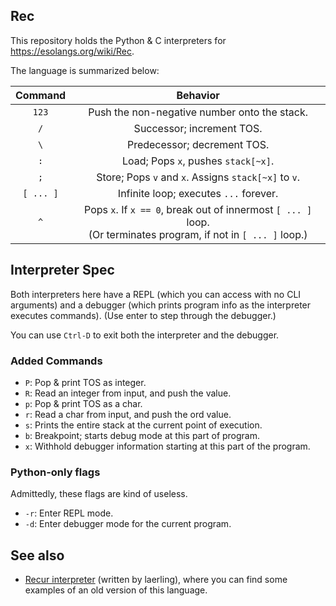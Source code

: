 ## Rec
This repository holds the Python & C interpreters for https://esolangs.org/wiki/Rec.

The language is summarized below:

|Command|Behavior|
|:--:| :--:|
|`123`| Push the non-negative number onto the stack.|
|`/`| Successor; increment TOS. |
|`\`| Predecessor; decrement TOS.|
|`:`| Load; Pops `x`, pushes `stack[~x]`. |
|`;`| Store; Pops `v` and `x`. Assigns `stack[~x]` to `v`.|
|`[ ... ]`| Infinite loop; executes <code>...</code> forever. |
|`^`| Pops `x`. If `x == 0`, break out of innermost `[ ... ]` loop. <br>(Or terminates program, if not in `[ ... ]` loop.) |

## Interpreter Spec
Both interpreters here have a REPL (which you can access with no CLI arguments) and a debugger (which prints program info as the interpreter executes commands). (Use enter to step through the debugger.)

You can use <code>Ctrl-D</code> to exit both the interpreter and the debugger.

### Added Commands
* `P`: Pop & print TOS as integer.
* `R`: Read an integer from input, and push the value.
* `p`: Pop & print TOS as a char.
* `r`: Read a char from input, and push the ord value.
* `s`: Prints the entire stack at the current point of execution.
* `b`: Breakpoint; starts debug mode at this part of program.
* `x`: Withhold debugger information starting at this part of the program.

### Python-only flags
Admittedly, these flags are kind of useless.
* `-r`: Enter REPL mode.
* `-d`: Enter debugger mode for the current program.

## See also
* [Recur interpreter](https://github.com/laerling/recur/) (written by laerling), where you can find some examples of an old version of this language.
